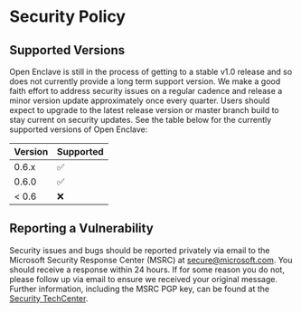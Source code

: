 # Security Policy

## Supported Versions

Open Enclave is still in the process of getting to a stable v1.0 release
and so does not currently provide a long term support version. We make a
good faith effort to address security issues on a regular cadence and
release a minor version update approximately once every quarter. Users should
expect to upgrade to the latest release version or master branch build to
stay current on security updates. See the table below for the currently
supported versions of Open Enclave:

| Version | Supported          |
| ------- | ------------------ |
| 0.6.x   | :white_check_mark: |
| 0.6.0   | :white_check_mark: |
| < 0.6   | :x:                |

## Reporting a Vulnerability

Security issues and bugs should be reported privately via email to the Microsoft
Security Response Center (MSRC) at [secure@microsoft.com](secure@microsoft.com).
You should receive a response within 24 hours. If for some reason you do not,
please follow up via email to ensure we received your original message.
Further information, including the MSRC PGP key, can be found at the
[Security TechCenter](https://technet.microsoft.com/en-us/security/default).
